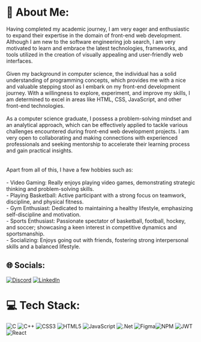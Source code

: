 # 💫 About Me:
Having completed my academic journey, I am very eager and enthusiastic to expand their expertise in the domain of front-end web development. Although I am new to the software engineering job search, I am very motivated to learn and embrace the latest technologies, frameworks, and tools utilized in the creation of visually appealing and user-friendly web interfaces.<br><br>Given my background in computer science, the individual has a solid understanding of programming concepts, which provides me with a nice and valuable stepping stool as I embark on my front-end development journey. With a willingness to explore, experiment, and improve my skills, I am determined to excel in areas like HTML, CSS, JavaScript, and other front-end technologies.<br><br>As a computer science graduate, I possess a problem-solving mindset and an analytical approach, which can be effectively applied to tackle various challenges encountered during front-end web development projects. I am very open to collaborating and making connections with experienced professionals and seeking mentorship to accelerate their learning process and gain practical insights.<br><br><br>Apart from all of this, I have a few hobbies such as:<br><br>- Video Gaming: Really enjoys playing video games, demonstrating strategic thinking and problem-solving skills.<br>- Playing Basketball: Active participant with a strong focus on teamwork, discipline, and physical fitness.<br>- Gym Enthusiast: Dedicated to maintaining a healthy lifestyle, emphasizing self-discipline and motivation.<br>- Sports Enthusiast: Passionate spectator of basketball, football, hockey, and soccer; showcasing a keen interest in competitive dynamics and sportsmanship.<br>- Socializing: Enjoys going out with friends, fostering strong interpersonal skills and a balanced lifestyle.


## 🌐 Socials:
[![Discord](https://img.shields.io/badge/Discord-%237289DA.svg?logo=discord&logoColor=white)](https://discord.gg/22renauld) [![LinkedIn](https://img.shields.io/badge/LinkedIn-%230077B5.svg?logo=linkedin&logoColor=white)](https://www.linkedin.com/in/renauld-simeon-ab9a91283/) 

# 💻 Tech Stack:
![C](https://img.shields.io/badge/c-%2300599C.svg?style=for-the-badge&logo=c&logoColor=white) ![C++](https://img.shields.io/badge/c++-%2300599C.svg?style=for-the-badge&logo=c%2B%2B&logoColor=white) ![CSS3](https://img.shields.io/badge/css3-%231572B6.svg?style=for-the-badge&logo=css3&logoColor=white) ![HTML5](https://img.shields.io/badge/html5-%23E34F26.svg?style=for-the-badge&logo=html5&logoColor=white) ![JavaScript](https://img.shields.io/badge/javascript-%23323330.svg?style=for-the-badge&logo=javascript&logoColor=%23F7DF1E) ![.Net](https://img.shields.io/badge/.NET-5C2D91?style=for-the-badge&logo=.net&logoColor=white) ![Figma](https://img.shields.io/badge/figma-%23F24E1E.svg?style=for-the-badge&logo=figma&logoColor=white)![NPM](https://img.shields.io/badge/NPM-%23CB3837.svg?style=for-the-badge&logo=npm&logoColor=white) ![JWT](https://img.shields.io/badge/JWT-black?style=for-the-badge&logo=JSON%20web%20tokens) ![React](https://img.shields.io/badge/react-%2320232a.svg?style=for-the-badge&logo=react&logoColor=%2361DAFB)
